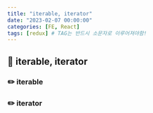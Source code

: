 ```yaml
---
title: "iterable, iterator"
date: "2023-02-07 00:00:00"
categories: [FE, React]
tags: [redux] # TAG는 반드시 소문자로 이루어져야함!
---
```


## 📌 iterable, iterator

### ✏️ iterable

### ✏️ iterator
